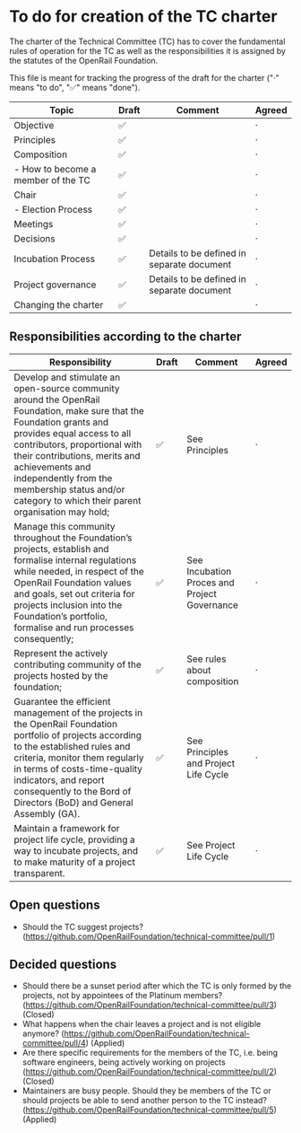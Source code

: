 # To do for creation of the TC charter

The charter of the Technical Committee (TC) has to cover the fundamental rules of operation for the TC as well as the responsibilities it is assigned by the statutes of the OpenRail Foundation.

This file is meant for tracking the progress of the draft for the charter ("·" means "to do", "✅" means "done").

|Topic|Draft|Comment|Agreed
|-|-|-|-
|Objective|✅||·
|Principles|✅||·
|Composition|✅||·
| - How to become a member of the TC |✅||·
|Chair|✅||·
| - Election Process|✅||·
|Meetings|✅||·
|Decisions|✅||·
|Incubation Process|✅|Details to be defined in separate document|·
|Project governance|✅|Details to be defined in separate document|·
|Changing the charter|✅||·

## Responsibilities according to the charter

| Responsibility | Draft | Comment | Agreed
|-|-|-|-
| Develop and stimulate an open-source community around the OpenRail Foundation, make sure that the Foundation grants and provides equal access to all contributors, proportional with their contributions, merits and achievements and independently from the membership status and/or category to which their parent organisation may hold;|✅|See Principles|·
|Manage this community throughout the Foundation’s projects, establish and formalise internal regulations while needed, in respect of the OpenRail Foundation values and goals, set out criteria for projects inclusion into the Foundation’s portfolio, formalise and run processes consequently;|✅|See Incubation Proces and Project Governance|·
|Represent the actively contributing community of the projects hosted by the foundation;| ✅ | See rules about composition |·
|Guarantee the efficient management of the projects in the OpenRail Foundation portfolio of projects according to the established rules and criteria, monitor them regularly in terms of costs-time-quality indicators, and report consequently to the Bord of Directors (BoD) and General Assembly (GA).|✅|See Principles and Project Life Cycle|·
|Maintain a framework for project life cycle, providing a way to incubate projects, and to make maturity of a project transparent.|✅|See Project Life Cycle|·

## Open questions

* Should the TC suggest projects? (https://github.com/OpenRailFoundation/technical-committee/pull/1)

## Decided questions

* Should there be a sunset period after which the TC is only formed by the projects, not by appointees of the Platinum members? (https://github.com/OpenRailFoundation/technical-committee/pull/3) (Closed)
* What happens when the chair leaves a project and is not eligible anymore? (https://github.com/OpenRailFoundation/technical-committee/pull/4) (Applied)
* Are there specific requirements for the members of the TC, i.e. being software engineers, being actively working on projects (https://github.com/OpenRailFoundation/technical-committee/pull/2) (Closed)
* Maintainers are busy people. Should they be members of the TC or should projects be able to send another person to the TC instead? (https://github.com/OpenRailFoundation/technical-committee/pull/5) (Applied)
